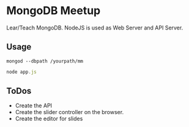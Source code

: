 # MongoDB Meetup
Lear/Teach MongoDB. NodeJS is used as Web Server and API Server.

## Usage
````shell
mongod --dbpath /yourpath/mm
````

````js
node app.js
````
## ToDos
-  Create the API
-  Create the slider controller on the browser.
-  Create the editor for slides
